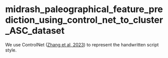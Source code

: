 # midrash_paleographical_feature_prediction_using_control_net_to_cluster_ASC_dataset
We use ControlNet ([Zhang et al, 2023](https://arxiv.org/abs/2302.05543)) to represent the handwritten script style.
